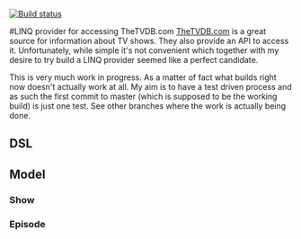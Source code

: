 [![Build status](https://ci.appveyor.com/api/projects/status/mo4b10d7fib2qt9b/branch/master?svg=true)](https://ci.appveyor.com/project/azabujuban/linqtv/branch/master)

#LINQ provider for accessing TheTVDB.com
[TheTVDB.com](TheTVDB.com) is a great source for information about TV shows. They also provide an API to access it. Unfortunately, while simple it's not convenient which together with my desire to try build a LINQ provider seemed like a perfect candidate.

This is very much work in progress. As a matter of fact what builds right now doesn't actually work at all. My aim is to have a test driven process and as such the first commit to master (which is supposed to be the working build) is just one test. See other branches where the work is actually being done.

## DSL

## Model


### Show


### Episode

